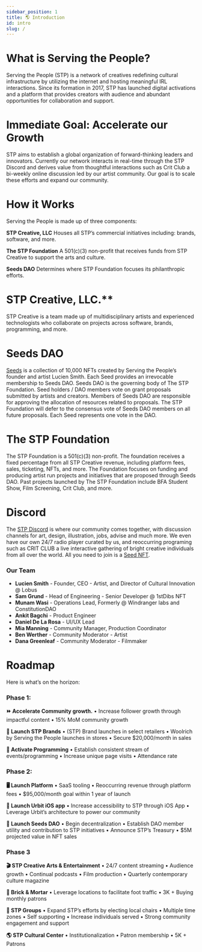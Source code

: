```yaml
---
sidebar_position: 1
title: 🌎 Introduction
id: intro
slug: /
---
```

# What is Serving the People?

Serving the People (STP) is a network of creatives redefining cultural infrastructure by utilizing the internet and hosting meaningful IRL interactions. Since its formation in 2017, STP has launched digital activations and a platform that provides creators with audience and abundant opportunities for collaboration and support.

# Immediate Goal: Accelerate our Growth

STP aims to establish a global organization of forward-thinking leaders and innovators. Currently our network interacts in real-time through the STP Discord and derives value from thoughtful interactions such as  Crit Club a bi-weekly online discussion led by our artist community. Our goal is to scale these efforts and expand our community.

# How it Works
Serving the People is made up of three components:

**STP Creative, LLC**
Houses all STP’s commercial initiatives including: brands, software, and more. 

**The STP Foundation**
A 501(c)(3) non-profit that receives funds from STP Creative to support the arts and culture.

**Seeds DAO**
Determines where STP Foundation focuses its philanthropic efforts.

# STP Creative, LLC.**
STP Creative is a team made up of multidisciplinary artists and experienced technologists who collaborate on projects across software, brands, programming, and more.

# Seeds DAO
[Seeds](docs/seeds.md) is a collection of 10,000 NFTs created by Serving the People’s founder and artist Lucien Smith. Each Seed provides an irrevocable membership to Seeds DAO. Seeds DAO is the governing body of The STP Foundation. Seed holders / DAO members vote on grant proposals submitted by artists and creators. Members of Seeds DAO are responsible for approving the allocation of resources related to proposals. The STP Foundation will defer to the consensus vote of Seeds DAO members on all future proposals. Each Seed represents one vote in the DAO.

# The STP Foundation
The STP Foundation is a 501(c)(3) non-profit. The foundation receives a fixed percentage from all STP Creative revenue, including platform fees, sales, ticketing, NFTs, and more. The Foundation focuses on funding and producing artist run projects and initiatives that are proposed through Seeds DAO. Past projects launched by The STP Foundation include BFA Student Show, Film Screening, Crit Club, and more.

# Discord

The [STP Discord](https://discord.gg/A4bJ8cCwUP) is where our community comes together, with discussion channels for art, design, illustration, jobs, advise and much more. We even have our own 24/7 radio player curated by us, and reoccurring programing such as CRIT CLUB a live interactive gathering of bright creative individuals from all over the world. All you need to join is a [Seed NFT](docs/seeds.md).

### Our Team

- **Lucien Smith** - Founder, CEO - Artist, and Director of Cultural Innovation @ Lobus
- **Sam Grund** - Head of Engineering - Senior Developer @ 1stDibs NFT
- **Munam Wasi** - Operations Lead, Formerly @ Windranger labs and ConstitutionDAO
- **Ankit Bagchi** - Product Engineer
- **Daniel De La Rosa** - UI/UX Lead
- **Mia Manning** - Community Manager, Production Coordinator
- **Ben Werther** - Community Moderator - Artist
- **Dana Greenleaf** - Community Moderator - Filmmaker

# **Roadmap**

Here is what’s on the horizon:

### **Phase 1:**

**⏩ Accelerate Community growth.**
• Increase follower growth through impactful content
• 15% MoM community growth
 
**🚀 Launch STP Brands**
• (STP) Brand launches in select retailers
• Woolrich by Serving the People launches in stores
• Secure $20,000/month in sales

**📅 Activate Programming**
• Establish consistent stream of events/programming 
• Increase unique page visits
• Attendance rate

### **Phase 2:**

**🖥 Launch Platform**
• SaaS tooling
• Reoccurring revenue through platform fees
• $95,000/month goal within 1 year of launch 

**📱 Launch Urbit iOS app**
• Increase accessibility to STP through iOS App
• Leverage Urbit’s architecture to power our community 

**🌱 Launch Seeds DAO**
• Begin decentralization
• Establish DAO member utility and contribution to STP initiatives
• Announce STP’s Treasury 
• $5M projected value in NFT sales

### **Phase 3**

**🎬 STP Creative Arts & Entertainment**
• 24/7 content streaming
• Audience growth
• Continual podcasts
• Film production
• Quarterly contemporary culture magazine

**🧱 Brick & Mortar**
• Leverage locations to facilitate foot traffic
• 3K + Buying monthly patrons

**👥 STP Groups**
• Expand STP’s efforts by electing local chairs
• Multiple time zones
• Self supporting
• Increase individuals served
• Strong community engagement and support

**🌎 STP Cultural Center**
• Institutionalization 
• Patron membership
• 5K + Patrons 
